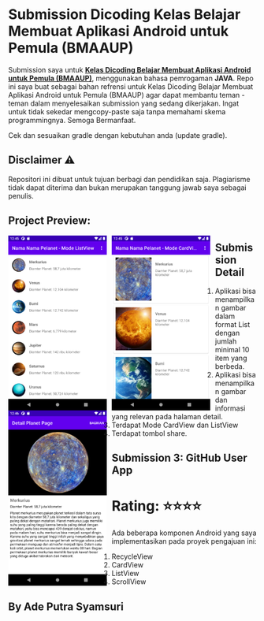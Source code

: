# Submission Dicoding Kelas Belajar Membuat Aplikasi Android untuk Pemula (BMAAUP)
Submission saya untuk <strong>[Kelas Dicoding Belajar Membuat Aplikasi Android untuk Pemula (BMAAUP)](https://www.dicoding.com/academies/51)</strong>, menggunakan bahasa pemrogaman **JAVA**.
Repo ini saya buat sebagai bahan refrensi untuk Kelas Dicoding Belajar Membuat Aplikasi Android untuk Pemula (BMAAUP) agar dapat membantu teman - teman dalam menyelesaikan submission yang sedang dikerjakan. Ingat untuk tidak sekedar mengcopy-paste saja tanpa memahami skema programmingnya. Semoga Bermanfaat.

Cek dan sesuaikan gradle dengan kebutuhan anda (update gradle).

## Disclaimer ⚠️
Repositori ini dibuat untuk tujuan berbagi dan pendidikan saja. Plagiarisme tidak dapat diterima dan bukan merupakan tanggung jawab saya sebagai penulis.

## Project Preview:
 <img src="https://github.com/adeput29/ListPlanet-dicodingSubmissionPemula/blob/master/app/src/main/res/drawable/screenshot_ui_001.png" alt="screenshoot-ui-listplanet-001"
     style="float: left; margin-right: 10px;"
     width="200" />
 <img src="https://github.com/adeput29/ListPlanet-dicodingSubmissionPemula/blob/master/app/src/main/res/drawable/screenshot_ui_002.png" alt="screenshoot-ui-listplanet-002"
     style="float: left; margin-right: 10px;"
     width="200" />
 <img src="https://github.com/adeput29/ListPlanet-dicodingSubmissionPemula/blob/master/app/src/main/res/drawable/screenshot_ui_003.png" alt="screenshoot-ui-listplanet-003"
     style="float: left; margin-right: 10px;"
     width="200" />

## Submission Detail
1. Aplikasi bisa menampilkan gambar dalam format List dengan jumlah minimal 10 item yang berbeda.
2. Aplikasi bisa menampilkan gambar dan informasi yang relevan pada halaman detail.
3. Terdapat Mode CardView dan ListView
4. Terdapat tombol share.

## Submission 3: GitHub User App
# Rating: ⭐⭐⭐⭐
Ada beberapa komponen Android yang saya implementasikan pada proyek pengajuan ini:
1. RecycleView
2. CardView
3. ListView
4. ScrollView

## By Ade Putra Syamsuri
